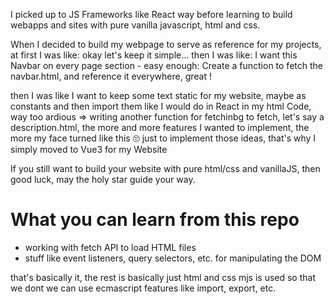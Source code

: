 I picked up to JS Frameworks like React way before learning to build 
webapps and sites with pure vanilla javascript, html and css.

When I decided to build my webpage to serve as reference for my projects, at first I was like: okay let's keep it simple...
then I was like: I want this Navbar on every page section - easy enough: Create a function to fetch the navbar.html, and reference it everywhere, great !

then I was like I want to keep some text static for my website, maybe as constants and then import them like I would do in React in my html Code, 
way too ardious => writing another function for fetchinbg to fetch, let's say a description.html, the more and more features I wanted to implement, 
the more my face turned like this 🙄 just to implement those ideas, that's why I simply moved to Vue3 for my Website

If you still want to build your website with pure html/css and vanillaJS, then good luck, may the holy star guide your way.


# What you can learn from this repo

- working with fetch API to load HTML files
-  stuff like event listeners, query selectors, etc. for manipulating the DOM

  that's basically it, the rest is basically just html and css
  mjs is used so that we dont we can use ecmascript features like import, export, etc.
  
